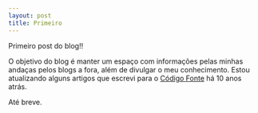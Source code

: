 ```yaml
---
layout: post
title: Primeiro
---
```


Primeiro post do blog!!

O objetivo do blog é manter um espaço com informações pelas minhas andaças pelos blogs a fora, além de divulgar o meu conhecimento. Estou atualizando alguns artigos que escrevi para o [Código Fonte](http://www.codigofonte.net) há 10 anos atrás.

Até breve.
